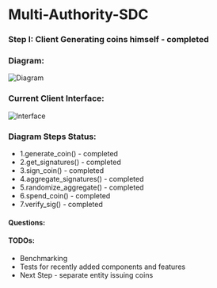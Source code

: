 # Multi-Authority-SDC

### Step I: Client Generating coins himself - completed

### Diagram:

![Diagram](https://i.imgur.com/ycQoCbf.png)

### Current Client Interface:
![Interface](https://i.imgur.com/KEfSzmX.png)

### Diagram Steps Status:
- 1.generate_coin() - completed
- 2.get_signatures() - completed
- 3.sign_coin() - completed
- 4.aggregate_signatures() - completed
- 5.randomize_aggregate() - completed
- 6.spend_coin() - completed
- 7.verify_sig() - completed

#### Questions:

#### TODOs:
- Benchmarking
- Tests for recently added components and features
- Next Step - separate entity issuing coins